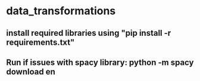 # data_transformations

## install required libraries using "pip install -r requirements.txt" ##

## Run if issues with spacy library: python -m spacy download en
